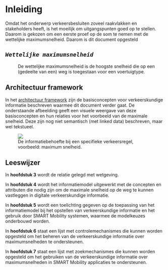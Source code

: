 # Inleiding

Omdat het onderwerp verkeersbesluiten zoveel raakvlakken en stakeholders heeft, is het moeilijk om uitgangspunten goed op te stellen. Daarom is gekozen om een eerste proef op de som te nemen met de wettelijke maximumsnelheid. Daarom is dit document opgesteld


## <dfn>`Wettelijke maximumsnelheid`

<dd> De wettelijke maximumsnelheid is de hoogste snelheid die op een (gedeelte van een) weg is toegestaan voor een voertuigtype. </dd>

## Architectuur framework
In het [architectuur framework](https://docs.crow.nl/verkeersborden/framework/) zijn de basisconcepten voor verkeerskundige informatie beschreven waarmee dit document verder gaat. De onderstaande afbeelding geeft een visuele weergave van deze basisconcepten en hun relaties voor het voorbeeld van de maximale snelheid. Deze zijn nog niet semantisch (met linked data) beschreven, maar wel tekstueel.

<figure>
<img src="./hoofdstukken/media/Informatiebehoefte.jpg">
<figcaption>De informatiebehoefte bij een specifieke verkeersregel, voorbeeld: maximum snelheid. </caption>
</figure> 

## Leeswijzer
In **hoofdstuk 3** wordt de relatie gelegd met wetgeving. 

In **hoofdstuk 4** wordt het informatiemodel uitgewerkt met de concepten en attributen die nodig zijn om de maximale snelheid op de weg te kunnen vastleggen in digitale verkeerskundige informatie.

In **hoofdstuk 5** wordt een toelichting gegeven op de toepassing van het informatiemodel bij het opstellen van verkeerskundige informatie en het gebruik door SMART Mobility systemen, waarmee de modelkeuzes onderbouwd worden.

In **hoofdstuk 6** staat een lijst met controlemechanismes die kunnen worden opgesteld om het beheren van de verkeerskundige informatie over maximumsnelheden te ondersteunen.

In **hoofdstuk 7** staat een lijst met zoekmechanismes die kunnen worden opgesteld om het gebruiken van de verkeerskundige informatie over maximumsnelheden in SMART Mobility applicaties te ondersteunen.
